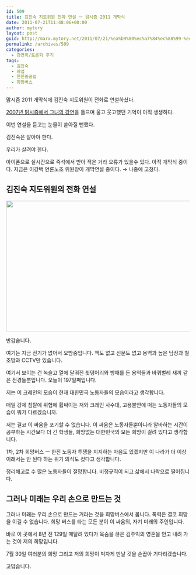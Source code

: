 ```yaml
---
id: 509
title: 김진숙 지도위원 전화 연설 ㅡ 맑시즘 2011 개막식
date: 2011-07-21T11:48:06+00:00
author: mytory
layout: post
guid: http://marx.mytory.net/2011/07/21/%ea%b9%80%ec%a7%84%ec%88%99-%ec%a7%80%eb%8f%84%ec%9c%84%ec%9b%90-%ec%a0%84%ed%99%94-%ec%97%b0%ec%84%a4-%e3%85%a1-%eb%a7%91%ec%8b%9c%ec%a6%98-2011-%ea%b0%9c%eb%a7%89%ec%8b%9d/
permalink: /archives/509
categories:
  - 강연회/토론회 후기
tags:
  - 김진숙
  - 파업
  - 한진중공업
  - 희망버스
---
```

맑시즘 2011 개막식에 김진숙 지도위원이 전화로 연설하셨다. 

<a title="[http://www.marxism.or.kr/2011/board.php?no=174]로 이동합니다." href="http://www.marxism.or.kr/2011/board.php?no=174" target="_blank">2007년 맑시즘에서 그녀의 강연</a>을 들으며 울고 웃고했던 기억이 아직 생생하다. 

이번 연설을 듣고는 눈물이 쏟아질 뻔했다. 

김진숙은 살아야 한다.

우리가 살려야 한다. 

아이폰으로 실시간으로 즉석에서 받아 적은 거라 오류가 있을수 있다. 아직 개막식 중이다. 지금은 이강택 언론노조 위원장이 개막연설 중이다. → 나중에 고쳤다.

## 김진숙 지도위원의 전화 연설

<img src="http://marx.mytory.net/wp-content/uploads/1/cfile2.uf.19790D524E3BBDD12DCF49.jpg" class="aligncenter" width="540" height="357" alt="" filename="20110801210859_0186.jpg" filemime="image/jpeg" />

반갑습니다. 

여기는 지금 전기가 없어서 오밤중입니다. 책도 없고 신문도 없고 용역과 높은 담장과 철조망과 CCTV만 있습니다. 

여기서 보이는 건 녹슬고 열에 달궈진 쇳덩어리와 방패를 든 용역들과 바퀴벌레 새끼 같은 전경들뿐입니다. 오늘이 197일째입니다. 

저는 이 크레인의 모습이 현재 대한민국 노동자들의 모습이라고 생각합니다. 

매일 강제 침탈에 위협에 휩싸이는 저와 크레인 사수대, 고용불안에 떠는 노동자들의 모습이 뭐가 다르겠습니까. 

저는 결코 이 싸움을 포기할 수 없습니다. 이 싸움은 노동자들뿐아니라 알바하는 시간이 공부하는 시간보다 더 긴 학생들, 희망없는 대한민국의 모든 희망이 걸려 있다고 생각합니다. 

1차, 2차 희망버스 ㅡ 한진 노동자 투쟁을 지지하는 마음도 있겠지만 이 나라가 더 이상 이래서는 안 된다 하는 위기 의식도 컸다고 생각합니다. 

정리해고로 수 많은 노동자들이 절망합니다. 비정규직이 되고 삶에서 나락으로 떨어집니다. 

## 그러나 미래는 우리 손으로 만드는 것

그러나 미래는 우리 손으로 만드는 거라는 것을 희망버스에서 봅니다. 폭력은 결코 희망을 이길 수 없습니다. 희망 버스를 타는 모든 분이 이 싸움의, 자기 미래의 주인입니다. 

바로 이 곳에서 8년 전 129일 매달려 있다가 목숨을 끊은 김주익의 영혼을 안고 내려 가는 것이 저의 희망입니다. 

7월 30일 여러분의 희망 그리고 저의 희망이 벅차게 만날 것을 손꼽아 기다리겠습니다. 

고맙습니다.